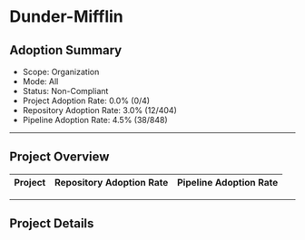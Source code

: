 # Dunder-Mifflin

## Adoption Summary

- Scope: Organization
- Mode: All
- Status: Non-Compliant
- Project Adoption Rate: 0.0% (0/4)
- Repository Adoption Rate: 3.0% (12/404)
- Pipeline Adoption Rate: 4.5% (38/848)

---

## Project Overview

| Project | Repository Adoption Rate | Pipeline Adoption Rate |
|---------|------------------------|---------------------|

---

## Project Details
